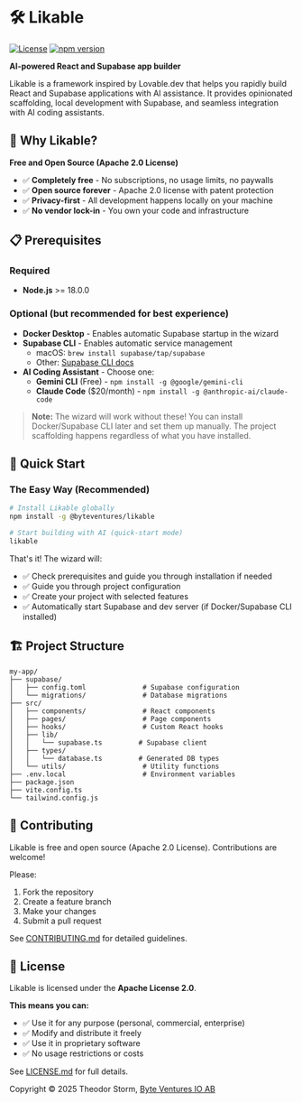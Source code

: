 # 🛠️ Likable

[![License](https://img.shields.io/badge/License-Apache%202.0-blue.svg)](https://opensource.org/licenses/Apache-2.0)
[![npm version](https://badge.fury.io/js/@byteventures%2Flikable.svg)](https://www.npmjs.com/package/@byteventures/likable)

**AI-powered React and Supabase app builder**

Likable is a framework inspired by Lovable.dev that helps you rapidly build React and Supabase applications with AI assistance. It provides opinionated scaffolding, local development with Supabase, and seamless integration with AI coding assistants.

## 🎯 Why Likable?

**Free and Open Source (Apache 2.0 License)**
- ✅ **Completely free** - No subscriptions, no usage limits, no paywalls
- ✅ **Open source forever** - Apache 2.0 license with patent protection
- ✅ **Privacy-first** - All development happens locally on your machine
- ✅ **No vendor lock-in** - You own your code and infrastructure

## 📋 Prerequisites

### Required
- **Node.js** >= 18.0.0

### Optional (but recommended for best experience)
- **Docker Desktop** - Enables automatic Supabase startup in the wizard
- **Supabase CLI** - Enables automatic service management
  - macOS: `brew install supabase/tap/supabase`
  - Other: [Supabase CLI docs](https://supabase.com/docs/guides/cli)
- **AI Coding Assistant** - Choose one:
  - **Gemini CLI** (Free) - `npm install -g @google/gemini-cli`
  - **Claude Code** ($20/month) - `npm install -g @anthropic-ai/claude-code`

> **Note:** The wizard will work without these! You can install Docker/Supabase CLI later and set them up manually. The project scaffolding happens regardless of what you have installed.

## 🚀 Quick Start

### The Easy Way (Recommended)

```bash
# Install Likable globally
npm install -g @byteventures/likable

# Start building with AI (quick-start mode)
likable
```

That's it! The wizard will:
- ✅ Check prerequisites and guide you through installation if needed
- ✅ Guide you through project configuration
- ✅ Create your project with selected features
- ✅ Automatically start Supabase and dev server (if Docker/Supabase CLI installed)

## 🏗️ Project Structure

```
my-app/
├── supabase/
│   ├── config.toml              # Supabase configuration
│   └── migrations/              # Database migrations
├── src/
│   ├── components/              # React components
│   ├── pages/                   # Page components
│   ├── hooks/                   # Custom React hooks
│   ├── lib/
│   │   └── supabase.ts         # Supabase client
│   ├── types/
│   │   └── database.ts         # Generated DB types
│   └── utils/                   # Utility functions
├── .env.local                   # Environment variables
├── package.json
├── vite.config.ts
└── tailwind.config.js
```

## 🤝 Contributing

Likable is free and open source (Apache 2.0 License). Contributions are welcome!

Please:
1. Fork the repository
2. Create a feature branch
3. Make your changes
4. Submit a pull request

See [CONTRIBUTING.md](CONTRIBUTING.md) for detailed guidelines.

## 📝 License

Likable is licensed under the **Apache License 2.0**.

**This means you can:**
- ✅ Use it for any purpose (personal, commercial, enterprise)
- ✅ Modify and distribute it freely
- ✅ Use it in proprietary software
- ✅ No usage restrictions or costs

See [LICENSE.md](LICENSE.md) for full details.

Copyright © 2025 Theodor Storm, [Byte Ventures IO AB](https://byteventures.se)
